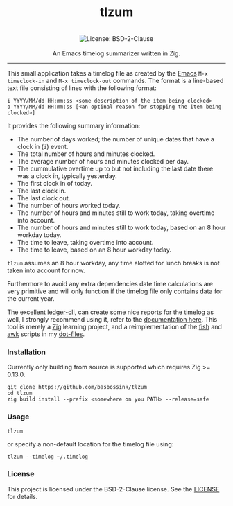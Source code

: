 <div align="center">
<h1 align="center">tlzum</h1>
<br />
<img alt="License: BSD-2-Clause" src="https://img.shields.io/badge/License-BSD-blue" /><br>
<br>
An Emacs timelog summarizer written in Zig.
</div>

***
This small application takes a timelog file as created by the
[Emacs](https://www.gnu.org/software/emacs/) `M-x timeclock-in` and
`M-x timeclock-out` commands. The format is a line-based text file consisting of
lines with the following format:

```
i YYYY/MM/dd HH:mm:ss <some description of the item being clocked>
o YYYY/MM/dd HH:mm:ss [<an optinal reason for stopping the item being clocked>]
```

It provides the following summary information:
- The number of days worked; the number of unique dates that have a clock in (`i`) event.
- The total number of hours and minutes clocked.
- The average number of hours and minutes clocked per day.
- The cummulative overtime up to but not including the last date there was a clock in, typically yesterday.
- The first clock in of today.
- The last clock in.
- The last clock out.
- The number of hours worked today.
- The number of hours and minutes still to work today, taking overtime into account.
- The number of hours and minutes still to work today, based on an 8 hour workday today.
- The time to leave, taking overtime into account.
- The time to leave, based on an 8 hour workday today.
  
`tlzum` assumes an 8 hour workday, any time alotted for lunch breaks is not
taken into account for now.

Furthermore to avoid any extra dependencies date time calculations are very
primitive and will only function if the timelog file only contains data for the
current year.

The excellent [ledger-cli](https://www.ledger-cli.org/), can create some nice 
reports for the timelog as well, I strongly recommend using it, refer to the 
[documentation here](https://www.ledger-cli.org/3.0/doc/ledger3.html#Time-Keeping).
This tool is merely a [Zig](https://ziglang.org/) learning project,
and a reimplementation of the [fish](https://fishshell.com/)
and [awk](https://en.wikipedia.org/wiki/AWK)
scripts in my [dot-files](https://github.com/basbossink/dot-files-via-chezmoi).

### Installation

Currently only building from source is supported which requires Zig >= 0.13.0.

```
git clone https://github.com/basbossink/tlzum
cd tlzum
zig build install --prefix <somewhere on you PATH> --release=safe
```
### Usage

```
tlzum
```

or specify a non-default location for the timelog file using:

```
tlzum --timelog ~/.timelog  
```

### License
This project is licensed under the BSD-2-Clause license. See the [LICENSE](LICENSE) for details.
